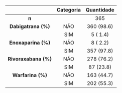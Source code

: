 

|         &nbsp;         |  Categoria  |  Quantidade   |
|:----------------------:|:-------:|:----------:|
|         **n**          |         |    365     |
|  **Dabigatrana (%)**   |   NÃO   | 360 (98.6) |
|                        |   SIM   |  5 ( 1.4)  |
|  **Enoxaparina (%)**   |   NÃO   |  8 ( 2.2)  |
|                        |   SIM   | 357 (97.8) |
|  **Rivoraxabana (%)**  |   NÃO   | 278 (76.2) |
|                        |   SIM   | 87 (23.8)  |
|   **Warfarina (%)**    |   NÃO   | 163 (44.7) |
|                        |   SIM   | 202 (55.3) |


